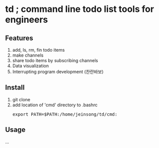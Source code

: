 td ; command line todo list tools for engineers
==================================================
## Features
1. add, ls, rm, fin todo items
2. make channels 
3. share todo items by subscribing channels
4. Data visualization 
4. Interrupting program development (찬란바보)

## Install 
1. git clone
2. add location of 'cmd' directory to .bashrc
	<pre>export PATH=$PATH:/home/jeinsong/td/cmd:</pre>

## Usage
...
